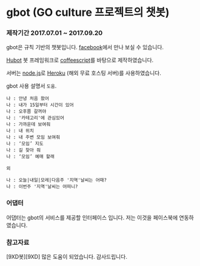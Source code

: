 # gbot (GO culture 프로젝트의 챗봇)
### 제작기간 2017.07.01 ~ 2017.09.20

gbot은 규칙 기반의 챗봇입니다. [facebook][facebook]에서 만나 보실 수 있습니다.

[Hubot][hubot] 봇 프레임워크로 [coffeescript][coffee]를 바탕으로 제작하였습니다.

서버는 [node.js][node.js]로 [Heroku][heroku] (해외 무료 호스팅 서버)를 사용하였습니다.


[heroku]: http://www.heroku.com
[hubot]: http://hubot.github.com
[node.js]: https://nodejs.org/ko/
[facebook]: https://www.facebook.com/messages/t/1504573752914456
[coffee]: http://coffeescript.org/

gbot 사용 설명서 `도움`.

    나 : 안녕 처음 왔어
    나 : 내가 15일부터 시간이 있어
    나 : 오후쯤 갈꺼야
    나 : '카테고리'에 관심있어
    나 : 가까운데 보여줘
    나 : 내 위치
    나 : 내 주변 모임 보여줘
    나 : ‘모임’ 지도
    나 : 길 찾아 줘
    나 : ‘모임’ 예매 할래

    외

    나 : 오늘|내일|모레|다음주 '지역'날씨는 어때?
    나 : 이번주 '지역'날씨는 어떠니?

### 어댑터

어댑터는 gbot의 서비스를 제공할 인터페이스 입니다.
저는 이것을 페이스북에 연동하였습니다.

### 참고자료

[9XD봇][9XD] 많은 도움이 되었습니다. 감사드립니다.
